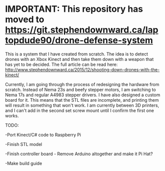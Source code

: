 # IMPORTANT: This repository has moved to https://git.stephendownward.ca/laptopdude90/drone-defense-system

This is a system that I have created from scratch. The idea is to detect drones with an Xbox Kinect and then take them down with a weapon that has yet to be decided. The full article can be read here: http://www.stephendownward.ca/2015/12/shooting-down-drones-with-the-kinect/ 

Currently, I am going through the process of redesigning the hardware from scratch. Instead of Nema 23s and beefy stepper motors, I am switching to Nema 17s and regular A4983 stepper drivers. I have also designed a custom board for it. This means that the STL files are incomplete, and printing them will result in something that won't work. I am currently between 3D printers, and I can't add in the second set screw mount until I confirm the first one works. 

TODO:

-Port Kinect/C# code to Raspberry Pi

-Finish STL model

-Finish controller board - Remove Arduino altogether and make it Pi Hat?

-Make build guide
